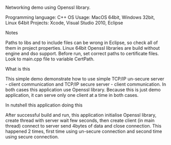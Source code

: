 Networking demo using Openssl library.

Programming language: C++
OS Usage: MacOS 64bit, Windows 32bit, Linux 64bit
Projects: Xcode, Visual Studio 2010, Eclipse

Notes

Paths to libs and to include files can be wrong in Eclipse, so check all of them in project properties. 
Linux 64bit Openssl libraries are build without engine and dso support.
Before run, set correct paths to certificate files. Look to main.cpp file to variable CertPath.  


What is this

This simple demo demonstrate how to use simple TCP/IP un-secure server - client communication and TCP/IP secure server - client communication. In both cases this application use Openssl library.
Because this is just demo application, it can serve only one client at a time in both cases.


In nutshell this application doing this

After successful build and run, this application initialise Openssl library, create thread with server wait few seconds, then create client (in main thread) connect to server send 4bytes of data and close connection. This happened 2 times, first time using un-secure connection and second time using secure connection.
